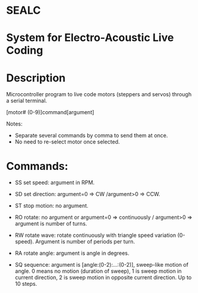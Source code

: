 # SEALC
# System for Electro-Acoustic Live Coding

# Description
Microcontroller program to live code motors (steppers and servos) through a serial terminal.

 [motor# (0-9)]command[argument]

Notes:
- Separate several commands by comma to send them at once.
- No need to re-select motor once selected.

# Commands:
- SS set speed: argument in RPM.

- SD set direction: argument=0 => CW /argument>0 => CCW.

- ST stop motion: no argument.

- RO rotate: no argument or argument=0 => continuously / argument>0 => argument is number of turns.

- RW rotate wave: rotate continuously with triangle speed variation (0-speed). Argument is number of periods per turn.

- RA rotate angle: argument is angle in degrees.

- SQ sequence: argument is [angle:(0-2):...:(0-2)], sweep-like motion of angle. 0 means no motion (duration of sweep), 1 is sweep motion in current direction, 2 is sweep motion in opposite current direction. Up to 10 steps.


